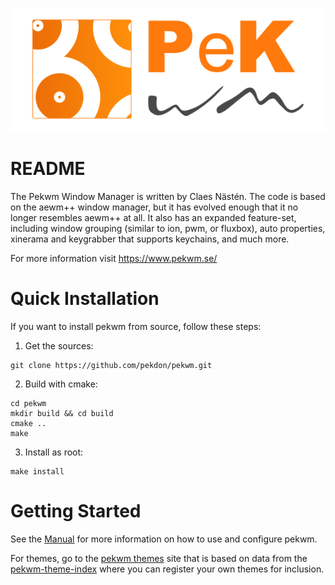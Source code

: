 ![pekwm logo](pekwm_logo.svg)

README
======

The Pekwm Window Manager is written by Claes Nästén. The code is based
on the aewm++ window manager, but it has evolved enough that it no
longer resembles aewm++ at all. It also has an expanded feature-set,
including window grouping (similar to ion, pwm, or fluxbox), auto
properties, xinerama and keygrabber that supports keychains, and much
more.

For more information visit https://www.pekwm.se/

Quick Installation
==================

If you want to install pekwm from source, follow these steps:

1. Get the sources:

```
git clone https://github.com/pekdon/pekwm.git
```

2. Build with cmake:

```
cd pekwm
mkdir build && cd build
cmake ..
make
```

3. Install as root:

```
make install
```

Getting Started
===============

See the [Manual](doc/README.md) for more information on how to use and
configure pekwm.

For themes, go to the [pekwm themes](https://www.pekwm.se/themes/)
site that is based on data from the
[pekwm-theme-index](https://github.com/pekdon/pekwm-theme-index) where you
can register your own themes for inclusion.
